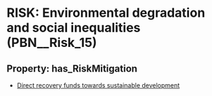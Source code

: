 # RISK: __Environmental degradation and social inequalities__ (PBN__Risk_15)

## Property: has_RiskMitigation

* [Direct recovery funds towards sustainable development](PBN__RiskMitigation_19)


